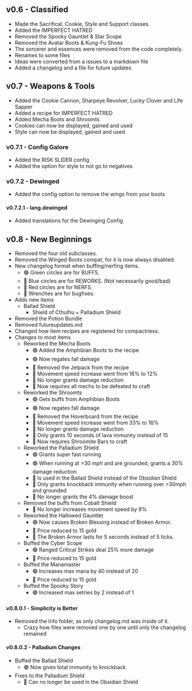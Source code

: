## v0.6 - Classified
- Made the Sacrifical, Cookie, Style and Support classes.
- Added the IMPERFECT HATRED
- Removed the Spooky Gauntlet & Star Scope
- Removed the Avatar Boots & Kung-Fu Shoes
- The sorcerer and essences were removed from the code completely.
- Renames to some files
- Ideas were converted from a issues to a markdown file
- Added a changelog and a file for future updates
## v0.7 - Weapons & Tools
- Added the Cookie Cannon, Sharpeye Revolver, Lucky Clover and Life Sapper
- Added a recipe for IMPERFECT HATRED
- Added Mecha Boots and Shroomts
- Cookies can now be displayed, gained and used
- Style can now be displayed, gained and used
### v0.7.1 - Config Galore
- Added the RISK SLIDER config
- Added the option for style to not go to negatives
### v0.7.2 - Dewinged
- Added the config option to remove the wings from your boots
#### v0.7.2.1 - lang.dewinged
- Added translations for the Dewinging Config
## v0.8 - New Beginnings
- Removed the four old subclasses.
- Removed the Winged Boots compat, for it is now always disabled.
- New changelog format when buffing/nerfing items.
    - 🟢 Green circles are for BUFFS.
    - 🔵 Blue circles are for REWORKS. (Not necessarily good/bad)
    - 🔴 Red circles are for NERFS.
    - 🔧 Wrenches are for bugfixes.
- Adds new items
    - Ballad Shield
        - Shield of Cthulhu + Palladium Shield
- Removed the Potion Bundle
- Removed futureupdates.md
- Changed how item recipes are registered for compactness.
- Changes to most items
    - Reworked the Mecha Boots
        - 🟢 Added the Amphibian Boots to the recipe
        - 🟢 Now regates fall damage
        - 🔵 Removed the Jetpack from the recipe
        - 🔴 Movement speed increase went from 16% to 12%
        - 🔴 No longer grants damage reduction
        - 🔴 Now requires all mechs to be defeated to craft
    - Reworked the Shroomts
        - 🟢 Gets buffs from Amphibian Boots
        - 🟢 Now regates fall damage
        - 🔵 Removed the Hoverboard from the recipe
        - 🔴 Movement speed increase went from 33% to 16%
        - 🔴 No longer grants damage reduction
        - 🔴 Only grants 10 seconds of lava immunity instead of 15
        - 🔴 Now requires Shroomite Bars to craft
    - Reworked the Palladium Shield
        - 🟢 Grants super fast running
        - 🟢 When running at >30 mph and are grounded, grants a 30% damage reduction
        - 🔵 Is used in the Ballad Shield instead of the Obsidian Shield
        - 🔴 Only grants knockback immunity when running over >30mph and grounded
        - 🔴 No longer grants the 4% damage boost
    - Removed the buffs from Cobalt Shield
        - 🔴 No longer increases movement speed by 8%
    - Reworked the Hallowed Gauntlet
        - 🟢 Now causes Broken Blessing instead of Broken Armor.
        - 🔵 Price reduced to 15 gold
        - 🔧 The Broken Armor lasts for 5 seconds instead of 5 ticks.
    - Buffed the Cyber Scope
        - 🟢 Ranged Critical Strikes deal 25% more damage
        - 🔵 Price reduced to 15 gold
    - Buffed the Manamaster
        - 🟢 Increases max mana by 40 instead of 20
        - 🔵 Price reduced to 15 gold
    - Buffed the Spooky Story
        - 🟢 Increased max setries by 2 instead of 1
#### v0.8.0.1 - Simplicity is Better
- Removed the Info folder, as only changelog.md was inside of it.
    - Crazy how files were removed one by one until only the changelog remained
#### v0.8.0.2 - Palladium Changes
- Buffed the Ballad Shield
    - 🟢 Now gives total immunity to knockback
- Fixes to the Palladium Shield
    - 🔧 Can no longer be used in the Obsidian Shield